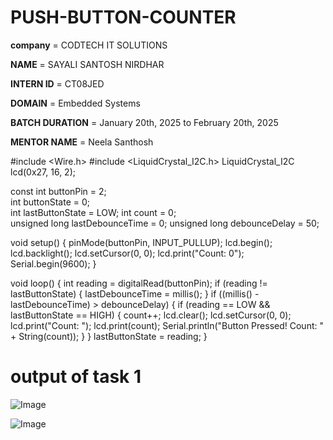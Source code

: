 # PUSH-BUTTON-COUNTER

**company** = CODTECH IT SOLUTIONS 

**NAME** = SAYALI SANTOSH NIRDHAR 

**INTERN ID** = CT08JED

**DOMAIN** = Embedded Systems  

**BATCH DURATION** = January 20th, 2025 to February 20th, 2025 

**MENTOR NAME** = Neela Santhosh 

#include <Wire.h> 
#include <LiquidCrystal_I2C.h> 
LiquidCrystal_I2C lcd(0x27, 16, 2);

const int buttonPin = 2;  
int buttonState = 0;    
int lastButtonState = LOW;
int count = 0;          
unsigned long lastDebounceTime = 0;
unsigned long debounceDelay = 50; 

void setup() {
    pinMode(buttonPin, INPUT_PULLUP); 
    lcd.begin();
    lcd.backlight();
    lcd.setCursor(0, 0);
    lcd.print("Count: 0");
    Serial.begin(9600);
}

void loop() {
    int reading = digitalRead(buttonPin);
    if (reading != lastButtonState) {
        lastDebounceTime = millis();
    }
    if ((millis() - lastDebounceTime) > debounceDelay) {
        if (reading == LOW && lastButtonState == HIGH) { 
            count++;
            lcd.clear();
            lcd.setCursor(0, 0);
            lcd.print("Count: ");
            lcd.print(count);
            Serial.println("Button Pressed! Count: " + String(count));
        }
    }
    lastButtonState = reading; 
}
# output of task 1
![Image](https://github.com/user-attachments/assets/b5a0acfa-616d-4482-bb76-e0d7b0c629fa)

![Image](https://github.com/user-attachments/assets/717498e1-7771-4c6c-8f72-4309d7cd0398)
